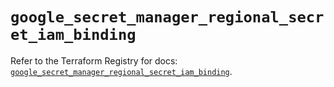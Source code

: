 # `google_secret_manager_regional_secret_iam_binding`

Refer to the Terraform Registry for docs: [`google_secret_manager_regional_secret_iam_binding`](https://registry.terraform.io/providers/hashicorp/google-beta/6.8.0/docs/resources/google_secret_manager_regional_secret_iam_binding).
